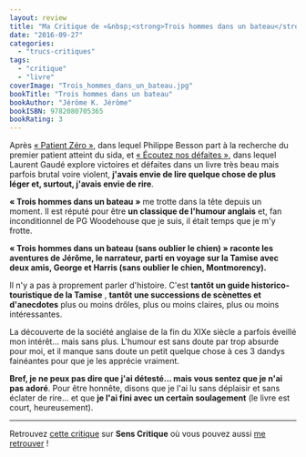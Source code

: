 ```yaml
---
layout: review
title: "Ma Critique de «&nbsp;<strong>Trois hommes dans un bateau</strong>&nbsp;» de <em>Jérôme K. Jérôme</em>"
date: "2016-09-27"
categories: 
  - "trucs-critiques"
tags: 
  - "critique"
  - "livre"
coverImage: "Trois_hommes_dans_un_bateau.jpg"
bookTitle: "Trois hommes dans un bateau"
bookAuthor: "Jérôme K. Jérôme"
bookISBN: 9782080705365  
bookRating: 3
---
```


Après [« Patient Zéro »](/2016/09/ma-critique-de-patient-zero-de-philippe-besson/), dans lequel Philippe Besson part à la recherche du premier patient atteint du sida, et [« Écoutez nos défaites »](http://www.6x8.org/2016/09/ma-critique-de-ecoutez-nos-defaites-de-laurent-gaude/), dans lequel Laurent Gaudé explore victoires et défaites dans un livre très beau mais parfois brutal voire violent, **j'avais envie de lire quelque chose de plus léger et, surtout, j'avais envie de rire**.

**« Trois hommes dans un bateau »** me trotte dans la tête depuis un moment. Il est réputé pour être **un classique de l'humour anglais** et, fan inconditionnel de PG Woodehouse que je suis, il était temps que je m'y frotte.

**« Trois hommes dans un bateau (sans oublier le chien) » raconte les aventures de Jérôme, le narrateur, parti en voyage sur la Tamise avec deux amis, George et Harris (sans oublier le chien, Montmorency).**

Il n'y a pas à proprement parler d'histoire. C'est **tantôt un guide historico-touristique de la Tamise** , **tantôt une successions de scènettes et d'anecdotes** plus ou moins drôles, plus ou moins claires, plus ou moins intéressantes.

La découverte de la société anglaise de la fin du XIXe siècle a parfois éveillé mon intérêt... mais sans plus. L'humour est sans doute par trop absurde pour moi, et il manque sans doute un petit quelque chose à ces 3 dandys fainéantes pour que je les apprécie vraiment.

**Bref, je ne peux pas dire que j'ai détesté... mais vous sentez que je n'ai pas adoré**. Pour être honnête, disons que je l'ai lu sans déplaisir et sans éclater de rire... et que **je l'ai fini avec un certain soulagement** (le livre est court, heureusement).

* * *

Retrouvez [cette critique](http://www.senscritique.com/livre/Trois_hommes_dans_un_bateau/critique/106041832) sur **Sens Critique** où vous pouvez aussi [me retrouver](http://www.senscritique.com/Arnaud_Malon) !
